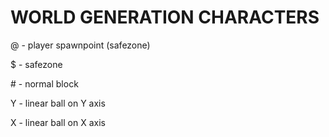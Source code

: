 # WORLD GENERATION CHARACTERS

@ - player spawnpoint (safezone)

$ - safezone

\# - normal block

Y - linear ball on Y axis

X - linear ball on X axis
